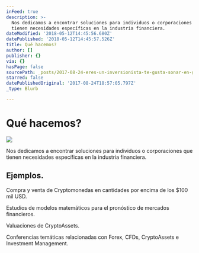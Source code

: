 ```yaml
---
inFeed: true
description: >-
  Nos dedicamos a encontrar soluciones para individuos o corporaciones que
  tienen necesidades específicas en la industria financiera.
dateModified: '2018-05-12T14:45:56.680Z'
datePublished: '2018-05-12T14:45:57.526Z'
title: Qué hacemos?
author: []
publisher: {}
via: {}
hasPage: false
sourcePath: _posts/2017-08-24-eres-un-inversionista-te-gusta-sonar-en-grande-crees-e.md
starred: false
datePublishedOriginal: '2017-08-24T18:57:05.797Z'
_type: Blurb

---
```

# Qué hacemos?
![](https://the-grid-user-content.s3-us-west-2.amazonaws.com/268e0ed4-8aef-4c09-b62a-b8e583ef0c2b.jpg)

Nos dedicamos a encontrar soluciones para individuos o corporaciones que tienen necesidades específicas en la industria financiera.

## Ejemplos.

Compra y venta de Cryptomonedas en cantidades por encima de los $100 mil USD.

Estudios de modelos matemáticos para el pronóstico de mercados financieros.

Valuaciones de CryptoAssets.

Conferencias temáticas relacionadas con Forex, CFDs, CryptoAssets e Investment Management.